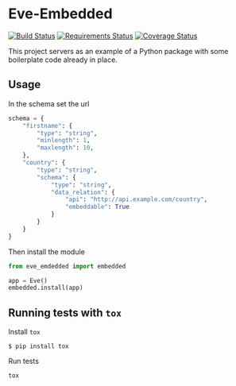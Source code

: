 Eve-Embedded
===========

[![Build Status](https://travis-ci.org/ateliedocodigo/python-module-boilerplate.svg?branch=master)](https://travis-ci.org/ateliedocodigo/python-module-boilerplate)
[![Requirements Status](https://requires.io/github/ateliedocodigo/python-module-boilerplate/requirements.svg?branch=master)](https://requires.io/github/ateliedocodigo/python-module-boilerplate/requirements/?branch=master)
[![Coverage Status](https://coveralls.io/repos/github/ateliedocodigo/python-module-boilerplate/badge.svg?branch=master)](https://coveralls.io/github/ateliedocodigo/python-module-boilerplate?branch=master)

This project servers as an example of a Python package with some boilerplate
code already in place.


Usage
----

In the schema set the url

```python
schema = {
    "firstname": {
        "type": "string",
        "minlength": 1,
        "maxlength": 10,
    },
    "country": {
        "type": "string",
        "schema": {
            "type": "string",
            "data_relation": {
                "api": "http://api.example.com/country",
                "embeddable": True
            }
        }
    }
}
```

Then install the module

```python
from eve_emdedded import embedded

app = Eve()
embedded.install(app)
```


Running tests with `tox`
----

Install `tox`
```
$ pip install tox
```

Run tests

```
tox
```
